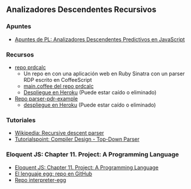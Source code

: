 ## Analizadores Descendentes Recursivos 

### Apuntes 

* [Apuntes de PL: Analizadores Descendentes Predictivos en JavaScript](http://crguezl.github.io/pl-html/node20.html)

### Recursos

* [repo prdcalc](https://github.com/crguezl/prdcalc)
  - Un repo en con una aplicación web en Ruby Sinatra con un parser RDP escrito en CoffeeScript
  - [main.coffee del repo prdcalc](https://github.com/crguezl/prdcalc/blob/master/views/main.coffee)
  - [Despliegue en Heroku](https://predictiveparser.herokuapp.com/) (Puede estar caído o eliminado)
* [Repo parser-pdr-example](https://github.com/ULL-ESIT-PL-1617/parser-pdr-example)
  - [despliegue en Heroku](https://pdr-example.herokuapp.com/) (Puede estar caído o eliminado)

### Tutoriales

* [Wikipedia: Recursive descent parser](https://en.wikipedia.org/wiki/Recursive_descent_parser)
* [Tutorialspoint: Compiler Design - Top-Down Parser](https://www.tutorialspoint.com/compiler_design/compiler_design_top_down_parser.htm)

### Eloquent JS: Chapter 11. Project: A Programming Language

* [Eloquent JS: Chapter 11. Project: A Programming Language](http://eloquentjavascript.net/11_language.html)
* [El lenguaje egg: repo en GitHub](https://github.com/ULL-ESIT-PL-1617/egg)
* [Repo interpreter-egg](https://github.com/ULL-ESIT-PL-1617/interpreter-egg)
